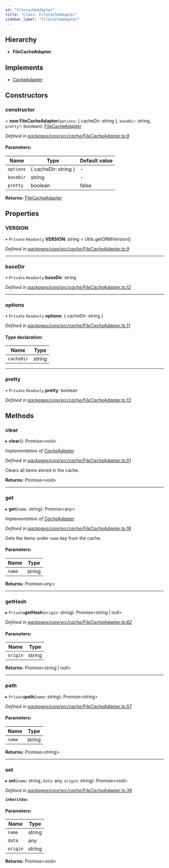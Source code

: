 ```yaml
---
id: "filecacheadapter"
title: "Class: FileCacheAdapter"
sidebar_label: "FileCacheAdapter"
---
```


## Hierarchy

* **FileCacheAdapter**

## Implements

* [CacheAdapter](../interfaces/cacheadapter.md)

## Constructors

### constructor

\+ **new FileCacheAdapter**(`options`: { cacheDir: string  }, `baseDir`: string, `pretty?`: boolean): [FileCacheAdapter](filecacheadapter.md)

*Defined in [packages/core/src/cache/FileCacheAdapter.ts:9](https://github.com/mikro-orm/mikro-orm/blob/8766baa31/packages/core/src/cache/FileCacheAdapter.ts#L9)*

#### Parameters:

Name | Type | Default value |
------ | ------ | ------ |
`options` | { cacheDir: string  } | - |
`baseDir` | string | - |
`pretty` | boolean | false |

**Returns:** [FileCacheAdapter](filecacheadapter.md)

## Properties

### VERSION

• `Private` `Readonly` **VERSION**: string = Utils.getORMVersion()

*Defined in [packages/core/src/cache/FileCacheAdapter.ts:9](https://github.com/mikro-orm/mikro-orm/blob/8766baa31/packages/core/src/cache/FileCacheAdapter.ts#L9)*

___

### baseDir

• `Private` `Readonly` **baseDir**: string

*Defined in [packages/core/src/cache/FileCacheAdapter.ts:12](https://github.com/mikro-orm/mikro-orm/blob/8766baa31/packages/core/src/cache/FileCacheAdapter.ts#L12)*

___

### options

• `Private` `Readonly` **options**: { cacheDir: string  }

*Defined in [packages/core/src/cache/FileCacheAdapter.ts:11](https://github.com/mikro-orm/mikro-orm/blob/8766baa31/packages/core/src/cache/FileCacheAdapter.ts#L11)*

#### Type declaration:

Name | Type |
------ | ------ |
`cacheDir` | string |

___

### pretty

• `Private` `Readonly` **pretty**: boolean

*Defined in [packages/core/src/cache/FileCacheAdapter.ts:13](https://github.com/mikro-orm/mikro-orm/blob/8766baa31/packages/core/src/cache/FileCacheAdapter.ts#L13)*

## Methods

### clear

▸ **clear**(): Promise&#60;void>

*Implementation of [CacheAdapter](../interfaces/cacheadapter.md)*

*Defined in [packages/core/src/cache/FileCacheAdapter.ts:51](https://github.com/mikro-orm/mikro-orm/blob/8766baa31/packages/core/src/cache/FileCacheAdapter.ts#L51)*

Clears all items stored in the cache.

**Returns:** Promise&#60;void>

___

### get

▸ **get**(`name`: string): Promise&#60;any>

*Implementation of [CacheAdapter](../interfaces/cacheadapter.md)*

*Defined in [packages/core/src/cache/FileCacheAdapter.ts:18](https://github.com/mikro-orm/mikro-orm/blob/8766baa31/packages/core/src/cache/FileCacheAdapter.ts#L18)*

Gets the items under `name` key from the cache.

#### Parameters:

Name | Type |
------ | ------ |
`name` | string |

**Returns:** Promise&#60;any>

___

### getHash

▸ `Private`**getHash**(`origin`: string): Promise&#60;string \| null>

*Defined in [packages/core/src/cache/FileCacheAdapter.ts:62](https://github.com/mikro-orm/mikro-orm/blob/8766baa31/packages/core/src/cache/FileCacheAdapter.ts#L62)*

#### Parameters:

Name | Type |
------ | ------ |
`origin` | string |

**Returns:** Promise&#60;string \| null>

___

### path

▸ `Private`**path**(`name`: string): Promise&#60;string>

*Defined in [packages/core/src/cache/FileCacheAdapter.ts:57](https://github.com/mikro-orm/mikro-orm/blob/8766baa31/packages/core/src/cache/FileCacheAdapter.ts#L57)*

#### Parameters:

Name | Type |
------ | ------ |
`name` | string |

**Returns:** Promise&#60;string>

___

### set

▸ **set**(`name`: string, `data`: any, `origin`: string): Promise&#60;void>

*Defined in [packages/core/src/cache/FileCacheAdapter.ts:38](https://github.com/mikro-orm/mikro-orm/blob/8766baa31/packages/core/src/cache/FileCacheAdapter.ts#L38)*

**`inheritdoc`** 

#### Parameters:

Name | Type |
------ | ------ |
`name` | string |
`data` | any |
`origin` | string |

**Returns:** Promise&#60;void>
